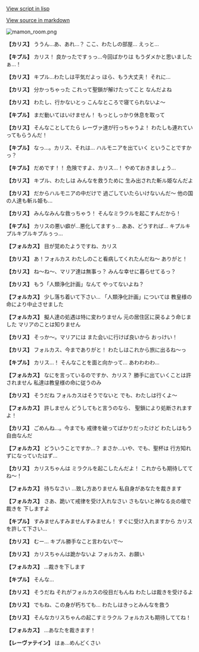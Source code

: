 [View script in lisp](../scripts/100212141.txt)

[View source in markdown](100212141.md)

![mamon_room.png](../images/backgrounds/mamon_room.png)

**【カリス】**
ううん…あ、あれ…？
ここ、わたしの部屋…
えっと…

**【キプル】**
カリス！
良かったですぅっ…今回ばかりは
もうダメかと思いましたぁ…！

**【カリス】**
キプル…わたしは平気だよっ
ほら、もう大丈夫！
それに…

**【カリス】**
分かっちゃった
これって聖鎖が解けたってこと
なんだよね

**【カリス】**
わたし、行かないとっ
こんなところで寝てられないよ～

**【キプル】**
まだ動いてはいけません！
もっとしっかり休息を取って

**【カリス】**
そんなことしてたら
レーヴァ達が行っちゃうよ！
わたしも連れていってもらうんだ！

**【キプル】**
なっ…。カリス、それは…
ハルモニアを出ていく
ということですかっ？

**【キプル】**
だめです！！
危険ですよ、カリス…！
やめておきましょう…

**【カリス】**
キプル、わたしは
みんなを救うために
生み出された斬ル姫なんだよ

**【カリス】**
だからハルモニアの中だけで
過ごしていたらいけないんだ～
他の国の人達も斬ル姫も…

**【カリス】**
みんなみんな救っちゃう！
そんなミラクルを起こすんだから！

**【キプル】**
カリスの悪い癖が…悪化してますぅ…
ああ、どうすれば…
キプルキプルキプルキプルぅっ…

**【フォルカス】**
目が覚めたようですね、カリス

**【カリス】**
あ！フォルカス
わたしのこと看病してくれたんだね～
ありがと！

**【カリス】**
ね～ね～、マリア達は無事っ？
みんな幸せに暮らせてるっ？

**【カリス】**
もう「人類浄化計画」なんて
やってないよね？

**【フォルカス】**
少し落ち着いて下さい…
「人類浄化計画」については
教皇様の命により中止させました

**【フォルカス】**
擬人達の処遇は特に変わりません
元の居住区に戻るよう命じました
マリアのことは知りません

**【カリス】**
そっか～。マリアには
また会いに行けば良いから
おっけい！

**【カリス】**
フォルカス、今までありがと！
わたしはこれから旅に出るね～っ

**【キプル】**
カリス…！
そんなことを面と向かって…
あわわわわ…

**【フォルカス】**
なにを言っているのですか、カリス？
勝手に出ていくことは許されません
私達は教皇様の命に従うのみ

**【カリス】**
そうだね
フォルカスはそうでないと
でも、わたしは行くよ～

**【フォルカス】**
許しません
どうしてもと言うのなら、
聖鎖により処断されますよ！

**【カリス】**
ごめんね…。今までも
戒律を破ってばかりだったけど
わたしはもう自由なんだ

**【フォルカス】**
どういうことですか…？
まさか…いや、でも、聖杯は
行方知れずになっていたはず…

**【カリス】**
カリスちゃんは
ミラクルを起こしたんだよ！
これからも期待しててね～！

**【フォルカス】**
待ちなさい
…致し方ありません
私自身があなたを裁きます

**【フォルカス】**
さあ、跪いて戒律を受け入れなさい
さもないと神なる炎の槍で裁きを
下しますよ

**【キプル】**
すみませんすみませんすみません！
すぐに受け入れますから
カリスを許して下さい…

**【カリス】**
むー…
キプル勝手なこと言わないで～

**【カリス】**
カリスちゃんは跪かないよ
フォルカス、お願い

**【フォルカス】**
…裁きを下します

**【キプル】**
そんな…

**【カリス】**
そうだね
それがフォルカスの役目だもんね
わたしは裁きを受けるよ

**【カリス】**
でもね、この身が朽ちても…
わたしはきっとみんなを救う

**【カリス】**
そんなカリスちゃんの起こすミラクル
フォルカスも期待しててね！

**【フォルカス】**
…あなたを裁きます！

**【レーヴァテイン】**
はぁ…めんどくさい